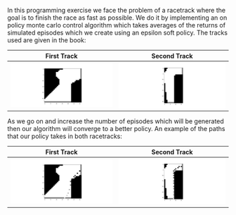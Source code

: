 In this programming exercise we face the problem of a racetrack where
the goal is to finish the race as fast as possible. We do it by implementing
an on policy monte carlo control algorithm which takes averages of 
the returns of simulated episodes which we create using an epsilon soft
policy.
The tracks used are given in the book:


First Track             |  Second Track
:-------------------------:|:-------------------------:
![](./images/first_track.png)  |  ![](./images/second_track.png)


As we go on and increase the number of episodes which will be 
generated then our algorithm will converge to a better policy.
An example of the paths that our policy takes in both racetracks:

First Track             |  Second Track
:-------------------------:|:-------------------------:
![](./images/first_track_path.png)  |  ![](./images/second_track_path.png)
